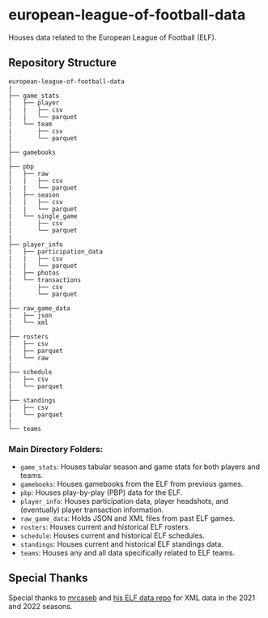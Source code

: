 # european-league-of-football-data

Houses data related to the European League of Football (ELF).

## Repository Structure

```
european-league-of-football-data
|
├── game_stats
|   ├── player
|   |   ├── csv
|   |   └── parquet
|   └── team
|       ├── csv
|       └── parquet
|
├── gamebooks
|
├── pbp
|   ├── raw
|   |   ├── csv
|   |   └── parquet
|   ├── season
|   |   ├── csv
|   |   └── parquet
|   └── single_game
|       ├── csv
|       └── parquet
|
├── player_info
|   ├── participation_data
|   |   ├── csv
|   |   └── parquet
|   ├── photos
|   └── transactions
|       ├── csv
|       └── parquet
|
├── raw_game_data
|   ├── json
|   └── xml
|
├── rosters
|   ├── csv
|   ├── parquet
|   └── raw
|
├── schedule
|   ├── csv
|   └── parquet
|
├── standings
|   ├── csv
|   └── parquet
|
└── teams

```

### Main Directory Folders:

- `game_stats`: Houses tabular season and game stats for both players and teams.
- `gamebooks`: Houses gamebooks from the ELF from previous games.
- `pbp`: Houses play-by-play (PBP) data for the ELF.
- `player_info`: Houses participation data, player headshots, and (eventually) player transaction information.
- `raw_game_data`: Holds JSON and XML files from past ELF games.
- `rosters`: Houses current and historical ELF rosters.
- `schedule`: Houses current and historical ELF schedules.
- `standings`: Houses current and historical ELF standings data.
- `teams`: Houses any and all data specifically related to ELF teams.

## Special Thanks

Special thanks to [mrcaseb](https://github.com/mrcaseb) and [his ELF data repo](https://github.com/mrcaseb/elf/tree/master) for XML data in the 2021 and 2022 seasons.
